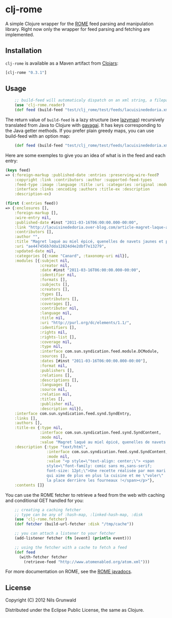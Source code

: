 # clj-rome

 A simple Clojure wrapper for the [ROME](http://rometools.org/) feed parsing and manipulation library. Right now only the wrapper for feed parsing and fetching are implemented.

## Installation

`clj-rome` is available as a Maven artifact from
[Clojars](http://clojars.org/clj-rome):
```clojure
[clj-rome "0.3.1"]
```

## Usage

```clojure
    ;; build-feed will automaticaly dispatch on an xml string, a filepath or an url
    (use 'clj-rome.reader)
    (def feed (build-feed "test/clj_rome/test/feeds/lacuisinededoria.xml"))
```

 The return value of `build-feed` is a lazy structure (see [lazymap](https://github.com/ngrunwald/lazymap)) recursively translated from Java to Clojure with [gavagai](https://github.com/ngrunwald/gavagai). It has keys corresponding to the Java getter methods. If you prefer plain greedy maps, you can use build-feed with an option map:
```clojure
    (def feed (build-feed "test/clj_rome/test/feeds/lacuisinededoria.xml" {:lazy? false}))
```

Here are some exemples to give you an idea of what is in the feed and each entry:
```clojure
(keys feed)
=> (:foreign-markup :published-date :entries :preserving-wire-feed?
    :copyright :link :contributors :author :supported-feed-types
    :feed-type :image :language :title :uri :categories :original :modules
    :interface :links :encoding :authors :title-ex :description
    :description-ex)

(first (:entries feed))
=> {:enclosures [],
    :foreign-markup [],
    :wire-entry nil,
    :published-date #inst "2011-03-16T06:00:00.000-00:00",
    :link "http://lacuisinededoria.over-blog.com/article-magret-laque-au-miel-epice-quenelles-de-navets-jaunes-et-polenta-69083687.html",
    :contributors [],
    :author "",
    :title "Magret laqué au miel épicé, quenelles de navets jaunes et polenta",
    :uri "ae447456b7dda12824d4e2dbf7e13279",
    :updated-date nil,
    :categories [{:name "Canard", :taxonomy-uri nil}],
    :modules [{:subject nil,
               :creator nil,
               :date #inst "2011-03-16T06:00:00.000-00:00",
               :identifier nil,
               :formats [],
               :subjects [],
               :creators [],
               :types [],
               :contributors [],
               :coverages [],
               :contributor nil,
               :language nil,
               :title nil,
               :uri "http://purl.org/dc/elements/1.1/",
               :identifiers [],
               :rights nil,
               :rights-list [],
               :coverage nil,
               :type nil,
               :interface com.sun.syndication.feed.module.DCModule,
               :sources [],
               :dates [#inst "2011-03-16T06:00:00.000-00:00"],
               :format nil,
               :publishers [],
               :relations [],
               :descriptions [],
               :languages [],
               :source nil,
               :relation nil,
               :titles [],
               :publisher nil,
               :description nil}],
    :interface com.sun.syndication.feed.synd.SyndEntry,
    :links [],
    :authors [],
    :title-ex {:type nil,
               :interface com.sun.syndication.feed.synd.SyndContent,
               :mode nil,
               :value "Magret laqué au miel épicé, quenelles de navets jaunes et polenta"},
    :description {:type "text/html",
                  :interface com.sun.syndication.feed.synd.SyndContent,
                  :mode nil,
                  :value "<p style=\"text-align: center;\"> <span
                  style=\"font-family: comic sans ms,sans-serif;
                  font-size: 12pt;\">Une recette réalisée par mon mari
                  qui aime de plus en plus la cuisine et me \"voler\"
                  la place derrière les fourneaux !</span></p>"},
    :contents []}
```

 You can use the ROME fetcher to retrieve a feed from the web with caching and conditional GET handled for you:
```clojure
    ;; creating a caching fetcher
    ;; type can be any of :hash-map, :linked-hash-map, :disk
    (use 'clj-rome.fetcher)
    (def fetcher (build-url-fetcher :disk "/tmp/cache"))

    ;; you can attach a listener to your fetcher
    (add-listener fetcher (fn [event] (println event)))

    ;; using the fetcher with a cache to fetch a feed
    (def feed
      (with-fetcher fetcher
        (retrieve-feed "http://www.atomenabled.org/atom.xml")))
```

 For more documentation on ROME, see the [ROME javadocs](http://www.jarvana.com/jarvana/view/net/java/dev/rome/rome/1.0.0/rome-1.0.0-javadoc.jar!/index.html).

## License

Copyright (C) 2012 Nils Grunwald

Distributed under the Eclipse Public License, the same as Clojure.
